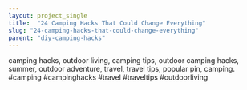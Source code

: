 ```yaml
---
layout: project_single
title:  "24 Camping Hacks That Could Change Everything"
slug: "24-camping-hacks-that-could-change-everything"
parent: "diy-camping-hacks"
---
```

camping hacks, outdoor living, camping tips, outdoor camping hacks, summer, outdoor adventure, travel, travel tips, popular pin, camping. #camping #campinghacks #travel #traveltips #outdoorliving